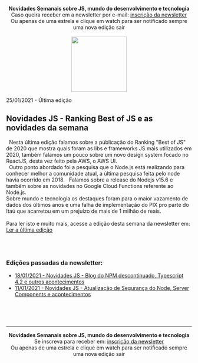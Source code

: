 <p align="center">
  <b>Novidades Semanais sobre JS, mundo do desenvolvimento e tecnologia</b><br />
  Caso queira receber em a newsletter por e-mail: <a target="_blank" href="https://novidadesjs.substack.com/welcome?utm_source=gh_news">inscrição da newsletter</a><br />
  Ou apenas de uma estrela e clique em watch para ser notificado sempre uma nova edição sair<br /><br />
  <img width="150" src="https://cdn.substack.com/image/fetch/w_264,c_limit,f_auto,q_auto:best,fl_progressive:steep/https%3A%2F%2Fbucketeer-e05bbc84-baa3-437e-9518-adb32be77984.s3.amazonaws.com%2Fpublic%2Fimages%2F650665f2-496b-4752-8890-619423a3cb0b_280x280.png" />  
</p>

25/01/2021 - Última edição
<h2>Novidades JS - Ranking Best of JS e as novidades da semana</h2>
<p>
  &nbsp;&nbsp;Nesta última edição falamos sobre a públicação do Ranking "Best of JS" de 2020 que mostra quais foram as libs e frameworks JS mais utilizados em 2020, também falamos um pouco sobre um novo design system focado no ReactJS, desta vez feito pela AWS, o AWS UI. <br />
  &nbsp;&nbsp;Outro ponto abordado foi a pesquisa que o Node.js está realizando para conhecer melhor a comunidade atual, a última pesquisa feita pelo node havia ocorrido em 2018.
  &nbsp;&nbsp;Falamos sobre a release do Nodejs v15.6 e também sobre as novidades no Google Cloud Functions referente ao Node.js.<br />
  Sobre mundo e tecnologia os destaques foram para o maior vazamento de dados dos últimos anos e uma falha de implementação do PIX pro parte do Itaú que acarretou em um prejuízo de mais de 1 milhão de reais.
<br /><br />
Para ler isto e muito mais, acesse a edição desta semana da newsletter em:<br />
<a target="_blank" href="https://novidadesjs.substack.com/p/novidades-js-ranking-best-of-js-e?utm_source=gh-news">Ler a última edição</a>
</p>

<br /><br />

<p>
  <h3>Edições passadas da newsletter:</h3>
  <ul>
  <li><a target="_blank" href="https://novidadesjs.substack.com/p/novidades-js-blog-do-npm-descontinuado?utm_source=gh-news">18/01/2021 - Novidades JS - Blog do NPM descontinuado, Typescript 4.2 e outros acontecimentos</a></li>
  <li><a target="_blank" href="https://novidadesjs.substack.com/p/novidades-js-atualizao-de-segurana?utm_source=gh-news">11/01/2021 - Novidades JS - Atualização de Segurança do Node, Server Components e acontecimentos</a></li>
  </ul>
</p>

<br /><br /><br />

<hr />

<p align="center">
  <b>Novidades Semanais sobre JS, mundo do desenvolvimento e tecnologia</b><br />
  Se inscreva para receber em: <a target="_blank" href="https://novidadesjs.substack.com/welcome?utm_source=gh_news">inscrição da newsletter</a><br />
  Ou apenas de uma estrela e clique em watch para ser notificado sempre uma nova edição sair<br /><br />  
</p>
